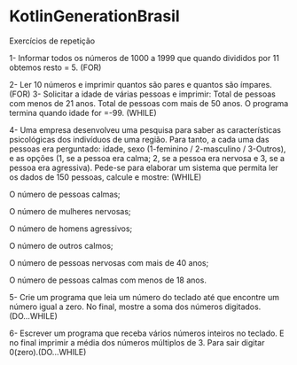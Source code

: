 # KotlinGenerationBrasil
Exercícios de repetição

1- Informar todos os números de 1000 a 1999 que quando divididos por 11
obtemos resto = 5. (FOR)

2- Ler 10 números e imprimir quantos são pares e quantos são ímpares. (FOR)
3- Solicitar a idade de várias pessoas e imprimir: Total de pessoas com menos de
21 anos. Total de pessoas com mais de 50 anos. O programa termina quando
idade for =-99. (WHILE)

4- Uma empresa desenvolveu uma pesquisa para saber as características
psicológicas dos indivíduos de uma região. Para tanto, a cada uma das pessoas
era perguntado: idade, sexo (1-feminino / 2-masculino / 3-Outros), e as opções
(1, se a pessoa era calma; 2, se a pessoa era nervosa e 3, se a pessoa era
agressiva). Pede-se para elaborar um sistema que permita ler os dados de 150
pessoas, calcule e mostre: (WHILE)

O número de pessoas calmas;

O número de mulheres nervosas;

O número de homens agressivos;

O número de outros calmos;

O número de pessoas nervosas com mais de 40 anos;

O número de pessoas calmas com menos de 18 anos.

5- Crie um programa que leia um número do teclado até que encontre um
número igual a zero. No final, mostre a soma dos números
digitados.(DO...WHILE)

6- Escrever um programa que receba vários números inteiros no teclado. E no
final imprimir a média dos números múltiplos de 3. Para sair digitar
0(zero).(DO...WHILE)